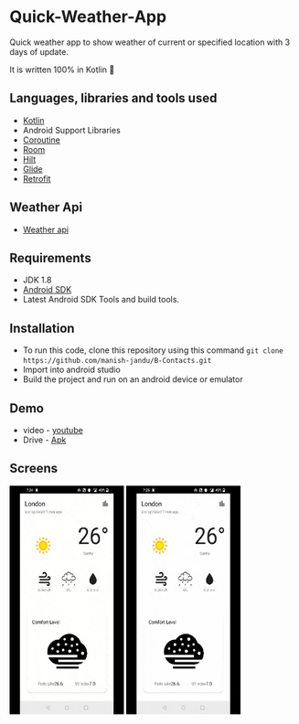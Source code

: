 # Quick-Weather-App

Quick weather app to show weather of current or specified location with 3 days of update.

It is written 100% in Kotlin 🙂

## Languages, libraries and tools used

* [Kotlin](https://kotlinlang.org/)
* Android Support Libraries
* [Coroutine](https://kotlinlang.org/docs/reference/coroutines-overview.html)
* [Room](https://developer.android.com/training/data-storage/room)
* [Hilt](https://developer.android.com/training/dependency-injection/hilt-android)
* [Glide](https://github.com/bumptech/glide)
* [Retrofit](https://github.com/square/retrofit)

## Weather Api
* [Weather api](https://www.weatherapi.com/)

## Requirements

* JDK 1.8
* [Android SDK](https://developer.android.com/studio/index.html)
* Latest Android SDK Tools and build tools.

## Installation

* To run this code, clone this repository using this command `git clone https://github.com/manish-jandu/B-Contacts.git`
* Import into android studio
* Build the project and run on an android device or emulator

## Demo
 - video - [youtube](https://www.youtube.com/watch?v=PRFYkvzj68A)
 - Drive - [Apk](https://drive.google.com/drive/folders/18BaoM2eH99Tu3WJp6uaiYGaB7loVeLX7?usp=sharing)

## Screens

 <div >
  <img src="Demo/first.gif" width="200" height="400"/>
  <img src="Demo/second.gif" width="200" height="400"/>
 </div>
